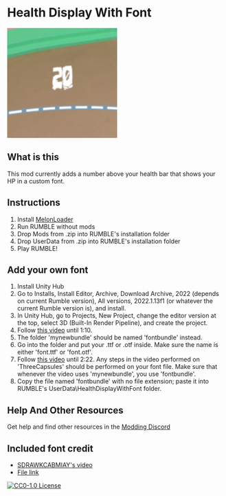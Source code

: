 # Health Display With Font
![Photo](https://github.com/ninjaguardian/HealthDisplayWithFont/blob/master/icon.png)

## What is this
This mod currently adds a number above your health bar that shows your HP in a custom font.

## Instructions
1. Install [MelonLoader](https://github.com/LavaGang/MelonLoader)
2. Run RUMBLE without mods
3. Drop Mods from .zip into RUMBLE's installation folder
4. Drop UserData from .zip into RUMBLE's installation folder
5. Play RUMBLE!

## Add your own font
1. Install Unity Hub
2. Go to Installs, Install Editor, Archive, Download Archive, 2022 (depends on current Rumble version), All versions, 2022.1.13f1 (or whatever the current Rumble version is), and install.
3. In Unity Hub, go to Projects, New Project, change the editor version at the top, select 3D (Built-In Render Pipeline), and create the project.
4. Follow [this video](https://www.youtube.com/embed/GTe1Aepl0p4?end=70) until 1:10.
5. The folder 'mynewbundle' should be named 'fontbundle' instead.
6. Go into the folder and put your .ttf or .otf inside. Make sure the name is either 'font.ttf' or 'font.otf'.
7. Follow [this video](https://www.youtube.com/embed/GTe1Aepl0p4?start=95&end=142) until 2:22. Any steps in the video performed on 'ThreeCapsules' should be performed on your font file. Make sure that whenever the video uses 'mynewbundle', you use 'fontbundle'.
8. Copy the file named 'fontbundle' with no file extension; paste it into RUMBLE's UserData\HealthDisplayWithFont folder.

## Help And Other Resources
Get help and find other resources in the [Modding Discord](https://discord.gg/fsbcnZgzfa)

## Included font credit
- [SDRAWKCABMIAY's video](https://youtu.be/wp4VaVm_XpI)
- [File link](https://drive.google.com/drive/folders/1-Wr4TW4FVQ8j8EyKAMHPa-D2Srg05Fyk)


[![CC0-1.0 License](https://img.shields.io/badge/License-CC0_1.0_Universal-green.svg)](https://github.com/ninjaguardian/HealthDisplayWithFont?tab=CC0-1.0-1-ov-file)
